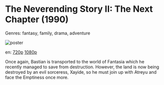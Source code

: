 # The Neverending Story II: The Next Chapter (1990)

Genres: fantasy, family, drama, adventure

![poster](http://image.tmdb.org/t/p/w500/phOI8kStf6pSxsAI3OaBpiw0ypZ.jpg)

en:
  [720p](magnet:?xt=urn:btih:4032D657260C946E99D8F0B470ADEA17C0C572FD&tr=udp://glotorrents.pw:6969/announce&tr=udp://tracker.opentrackr.org:1337/announce&tr=udp://torrent.gresille.org:80/announce&tr=udp://tracker.openbittorrent.com:80&tr=udp://tracker.coppersurfer.tk:6969&tr=udp://tracker.leechers-paradise.org:6969&tr=udp://p4p.arenabg.ch:1337&tr=udp://tracker.internetwarriors.net:1337)
  [1080p](magnet:?xt=urn:btih:E4A914CC9BC72518683B97EFCA9D1178BC570BAC&tr=udp://glotorrents.pw:6969/announce&tr=udp://tracker.opentrackr.org:1337/announce&tr=udp://torrent.gresille.org:80/announce&tr=udp://tracker.openbittorrent.com:80&tr=udp://tracker.coppersurfer.tk:6969&tr=udp://tracker.leechers-paradise.org:6969&tr=udp://p4p.arenabg.ch:1337&tr=udp://tracker.internetwarriors.net:1337)
  


Once again, Bastian is transported to the world of Fantasia which he recently managed to save from destruction. However, the land is now being destroyed by an evil sorceress, Xayide, so he must join up with Atreyu and face the Emptiness once more.